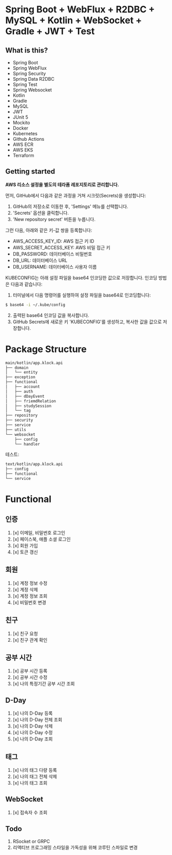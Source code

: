 # Spring Boot + WebFlux + R2DBC + MySQL + Kotlin + WebSocket + Gradle + JWT + Test

## What is this?

* Spring Boot
* Spring WebFlux
* Spring Security
* Spring Data R2DBC
* Spring Test
* Spring Websocket
* Kotlin
* Gradle
* MySQL
* JWT
* JUnit 5
* Mockito
* Docker
* Kubernetes
* Github Actions
* AWS ECR
* AWS EKS
* Terraform

## Getting started


**AWS 리소스 설정을 별도의 테라폼 레포지토리로 관리합니다.**

먼저, GitHub에서 다음과 같은 과정을 거쳐 시크릿(Secrets)을 생성합니다:

1. GitHub의 저장소로 이동한 후, 'Settings' 메뉴를 선택합니다.
2. 'Secrets' 옵션을 클릭합니다.
3. 'New repository secret' 버튼을 누릅니다.

그런 다음, 아래와 같은 키-값 쌍을 등록합니다:

* AWS_ACCESS_KEY_ID: AWS 접근 키 ID
* AWS_SECRET_ACCESS_KEY: AWS 비밀 접근 키
* DB_PASSWORD: 데이터베이스 비밀번호
* DB_URL: 데이터베이스 URL
* DB_USERNAME: 데이터베이스 사용자 이름

KUBECONFIG는 아래 설정 파일을 base64 인코딩한 값으로 저장합니다. 인코딩 방법은 다음과 같습니다:

1. 터미널에서 다음 명령어를 실행하여 설정 파일을 base64로 인코딩합니다:
```bash
$ base64 -i ~/.kube/config
```
2. 출력된 base64 인코딩 값을 복사합니다.
3. GitHub Secrets에 새로운 키 'KUBECONFIG'를 생성하고, 복사한 값을 값으로 저장합니다.

# Package Structure

```bash
main/kotlin/app.klock.api
├── domain
│   └── entity
├── exception
├── functional
│   ├── account
│   ├── auth
│   ├── dDayEvent
│   ├── friemdRelation
│   ├── studySession
│   └── tag
├── repository
├── security
├── service
├── utils
└── websocket
    ├── config
    └── handler
```

테스트:
```bash
text/kotlin/app.klock.api
├── config
├── functional
└── service
```

# Functional
## 인증
1. [x] 이메일, 비밀번호 로그인
2. [x] 페이스북, 애플 소셜 로그인
3. [x] 회원 가입
4. [x] 토큰 갱신

## 회원
1. [x] 계정 정보 수정
2. [x] 계정 삭제
3. [x] 계정 정보 조회
4. [x] 비밀번호 변경

## 친구
1. [x] 친구 요청
2. [x] 친구 관계 확인

## 공부 시간
1. [x] 공부 시간 등록 
2. [x] 공부 시간 수정
3. [x] 나의 특정기간 공부 시간 조회

## D-Day
1. [x] 나의 D-Day 등록
2. [x] 나의 D-Day 전체 조회
3. [x] 나의 D-Day 삭제
4. [x] 나의 D-Day 수정
5. [x] 나의 D-Day 조회

## 태그
1. [x] 나의 태그 다량 등록
2. [x] 나의 태그 전체 삭제
3. [x] 나의 태그 조회

## WebSocket
1. [x] 접속자 수 조회

## Todo
1. RSocket or GRPC
2. 리액티브 프로그래밍 스타일을 가독성을 위해 코루틴 스파일로 변경
